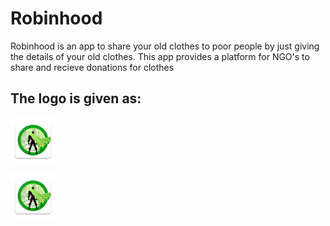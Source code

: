 # Robinhood
Robinhood is an app to share your old clothes to poor people by just giving the details of your old clothes. This app provides a platform for NGO's to share and recieve donations for clothes


<h2>The logo is given as:</h2>
<img src ="main/res/mipmap-hdpi/superman_square.png" >

[![Robinhood](main/res/mipmap-hdpi/superman_square.png)](https://youtu.be/C0YQzDv984s "Robinhood App")
